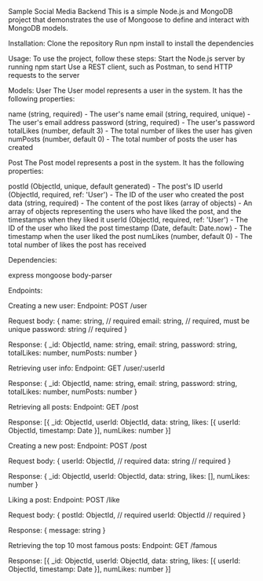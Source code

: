 Sample Social Media Backend
This is a simple Node.js and MongoDB project that demonstrates the use of Mongoose to define and interact with MongoDB models.

Installation:
Clone the repository
Run npm install to install the dependencies


Usage:
To use the project, follow these steps:
Start the Node.js server by running npm start
Use a REST client, such as Postman, to send HTTP requests to the server


Models:
User
The User model represents a user in the system. It has the following properties:

name (string, required) - The user's name
email (string, required, unique) - The user's email address
password (string, required) - The user's password
totalLikes (number, default 3) - The total number of likes the user has given
numPosts (number, default 0) - The total number of posts the user has created

Post
The Post model represents a post in the system. It has the following properties:

postId (ObjectId, unique, default generated) - The post's ID
userId (ObjectId, required, ref: 'User') - The ID of the user who created the post
data (string, required) - The content of the post
likes (array of objects) - An array of objects representing the users who have liked the post, and the timestamps when they liked it
userId (ObjectId, required, ref: 'User') - The ID of the user who liked the post
timestamp (Date, default: Date.now) - The timestamp when the user liked the post
numLikes (number, default 0) - The total number of likes the post has received


Dependencies:

express
mongoose
body-parser


Endpoints:

Creating a new user:
Endpoint: POST /user

Request body: {
    name: string, // required
    email: string, // required, must be unique
    password: string // required
}

Response: {
    _id: ObjectId,
    name: string,
    email: string,
    password: string,
    totalLikes: number,
    numPosts: number
}


Retrieving user info:
Endpoint: GET /user/:userId

Response: {
    _id: ObjectId,
    name: string,
    email: string,
    password: string,
    totalLikes: number,
    numPosts: number
}


Retrieving all posts:
Endpoint: GET /post

Response: [{
    _id: ObjectId,
    userId: ObjectId,
    data: string,
    likes: [{
        userId: ObjectId,
        timestamp: Date
    }],
    numLikes: number
}]


Creating a new post:
Endpoint: POST /post

Request body: {
    userId: ObjectId, // required
    data: string // required
}

Response: {
    _id: ObjectId,
    userId: ObjectId,
    data: string,
    likes: [],
    numLikes: number
}


Liking a post:
Endpoint: POST /like

Request body: {
    postId: ObjectId, // required
    userId: ObjectId // required
}

Response: {
    message: string
}


Retrieving the top 10 most famous posts:
Endpoint: GET /famous

Response: [{
    _id: ObjectId,
    userId: ObjectId,
    data: string,
    likes: [{
        userId: ObjectId,
        timestamp: Date
    }],
    numLikes: number
}]
